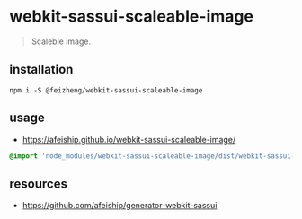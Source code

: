 # webkit-sassui-scaleable-image
> Scaleble image.

## installation
```shell
npm i -S @feizheng/webkit-sassui-scaleable-image
```

## usage
+ https://afeiship.github.io/webkit-sassui-scaleable-image/

```scss
@import 'node_modules/webkit-sassui-scaleable-image/dist/webkit-sassui-scaleable-image.scss';
```

## resources
+ https://github.com/afeiship/generator-webkit-sassui
